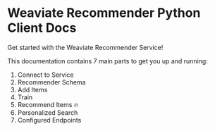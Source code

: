 # Weaviate Recommender Python Client Docs

Get started with the Weaviate Recommender Service!

This documentation contains 7 main parts to get you up and running:
1. Connect to Service
2. Recommender Schema
3. Add Items
4. Train
5. Recommend Items 🔥
6. Personalized Search
7. Configured Endpoints
